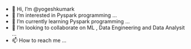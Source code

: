 - 👋 Hi, I’m @yogeshkumark
- 👀 I’m interested in Pyspark programming ...
- 🌱 I’m currently learning Pyspark programming ...
- 💞️ I’m looking to collaborate on ML , Data Engineering and Data Analysit ...
- 📫 How to reach me ...

<!---
yogeshkumark/yogeshkumark is a ✨ special ✨ repository because its `README.md` (this file) appears on your GitHub profile.
You can click the Preview link to take a look at your changes.
--->
